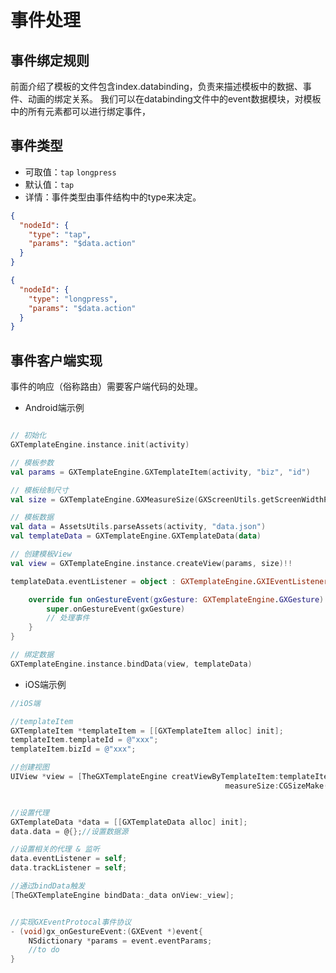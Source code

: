 # 事件处理

## 事件绑定规则

前面介绍了模板的文件包含index.databinding，负责来描述模板中的数据、事件、动画的绑定关系。 
我们可以在databinding文件中的event数据模块，对模板中的所有元素都可以进行绑定事件，

## 事件类型
- 可取值：`tap` `longpress`
- 默认值：`tap`
- 详情：事件类型由事件结构中的type来决定。

```json
{
  "nodeId": {
    "type": "tap",
    "params": "$data.action"
  }
}
```

```json
{
  "nodeId": {
    "type": "longpress",
    "params": "$data.action"
  }
}
```

## 事件客户端实现

事件的响应（俗称路由）需要客户端代码的处理。

- Android端示例

```kotlin

// 初始化
GXTemplateEngine.instance.init(activity)

// 模板参数
val params = GXTemplateEngine.GXTemplateItem(activity, "biz", "id")

// 模板绘制尺寸
val size = GXTemplateEngine.GXMeasureSize(GXScreenUtils.getScreenWidthPx(this), null)

// 模板数据
val data = AssetsUtils.parseAssets(activity, "data.json")
val templateData = GXTemplateEngine.GXTemplateData(data)

// 创建模板View
val view = GXTemplateEngine.instance.createView(params, size)!!

templateData.eventListener = object : GXTemplateEngine.GXIEventListener {

    override fun onGestureEvent(gxGesture: GXTemplateEngine.GXGesture) {
        super.onGestureEvent(gxGesture)
        // 处理事件
    }
}

// 绑定数据
GXTemplateEngine.instance.bindData(view, templateData)
```
- iOS端示例

```objectivec
//iOS端

//templateItem
GXTemplateItem *templateItem = [[GXTemplateItem alloc] init];
templateItem.templateId = @"xxx";
templateItem.bizId = @"xxx";

//创建视图
UIView *view = [TheGXTemplateEngine creatViewByTemplateItem:templateItem
                                                measureSize:CGSizeMake(100, NAN)];


//设置代理
GXTemplateData *data = [[GXTemplateData alloc] init];
data.data = @{};//设置数据源

//设置相关的代理 & 监听
data.eventListener = self;
data.trackListener = self;

//通过bindData触发
[TheGXTemplateEngine bindData:_data onView:_view];


//实现GXEventProtocal事件协议
- (void)gx_onGestureEvent:(GXEvent *)event{
    NSdictionary *params = event.eventParams;
    //to do
}

```
